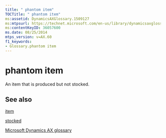 ```yaml
---
title: " phantom item"
TOCTitle: " phantom item"
ms:assetid: DynamicsAXGlossary.1509127
ms:mtpsurl: https://technet.microsoft.com/en-us/library/dynamicsaxglossary.1509127(v=AX.60)
ms:contentKeyID: 36057600
ms.date: 08/25/2014
mtps_version: v=AX.60
f1_keywords:
- Glossary.phantom item
---
```


# phantom item

An item that is produced but not stocked.

## See also

[item](item.md)

[stocked](stocked.md)

[Microsoft Dynamics AX glossary](glossary/microsoft-dynamics-ax-glossary.md)

  


